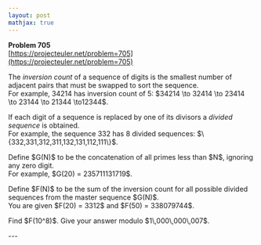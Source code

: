```yaml
---
layout: post
mathjax: true
---
```

**Problem 705**  
[https://projecteuler.net/problem=705](https://projecteuler.net/problem=705)

<p>
The <i>inversion count</i> of a sequence of digits is the smallest number of adjacent pairs that must be swapped to sort the sequence.<br />
For example, 34214 has inversion count of 5:
$34214 \to 32414 \to 23414 \to 23144 \to 21344 \to12344$.
</p>
<p>
If each digit of a sequence is replaced by one of its divisors a <i>divided sequence</i> is obtained. <br />
For example, the sequence 332 has 8 divided sequences: $\{332,331,312,311,132,131,112,111\}$.
</p>
<p>
Define $G(N)$ to be the concatenation of all primes less than $N$, ignoring any zero digit. <br />
For example, $G(20) = 235711131719$.
</p>
<p>
Define $F(N)$ to be the sum of the inversion count for all possible divided sequences from the master sequence $G(N)$. <br />
You are given $F(20) = 3312$ and $F(50) = 338079744$.
</p>
<p>
Find $F(10^8)$. Give your answer modulo $1\,000\,000\,007$.
</p>
---
